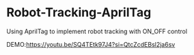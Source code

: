 # Robot-Tracking-AprilTag
Using AprilTag to implement robot tracking with ON_OFF control

DEMO:https://youtu.be/SQ4TEtk97J4?si=QtcZcdEBsl2ja6sv
